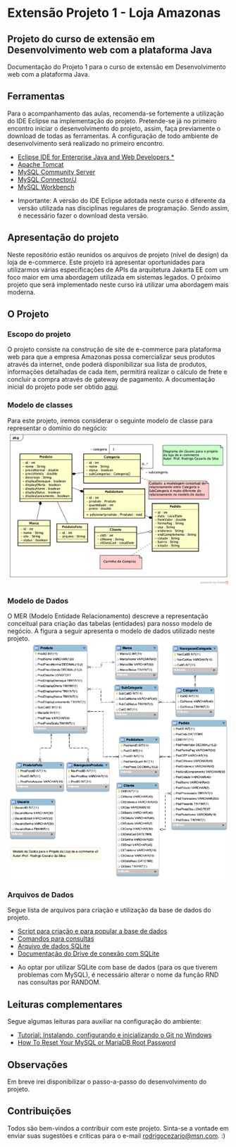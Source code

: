 # Extensão Projeto 1 - Loja Amazonas

## Projeto do curso de extensão em Desenvolvimento web com a plataforma Java
Documentação do Projeto 1 para o curso de extensão em Desenvolvimento web com a plataforma Java.

## Ferramentas
Para o acompanhamento das aulas, recomenda-se fortemente a utilização do IDE Eclipse na implementação do projeto. Pretende-se já no primeiro encontro iniciar o desenvolvimento do projeto, assim, faça previamente o download de todas as ferramentas. A configuração de todo ambiente de desenvolvimento será realizado no primeiro encontro.

- [Eclipse IDE for Enterprise Java and Web Developers *](https://www.eclipse.org/downloads/packages/release/2022-03/r/eclipse-ide-enterprise-java-and-web-developers/)
- [Apache Tomcat](https://dlcdn.apache.org/tomcat/tomcat-10/v10.0.20/bin/apache-tomcat-10.0.20.zip)
- [MySQL Community Server](https://dev.mysql.com/downloads/file/?id=510039)
- [MySQL Connector/J](https://dev.mysql.com/downloads/file/?id=509728)
- [MySQL Workbench](https://dev.mysql.com/downloads/file/?id=509428)

* Importante: A versão do IDE Eclipse adotada neste curso é diferente da versão utilizada nas disciplinas regulares de programação. Sendo assim, é necessário fazer o download desta versão.

## Apresentação do projeto
Neste repositório estão reunidos os arquivos de projeto (nível de design) da loja de e-commerce. Este projeto irá apresentar oportunidades para utilizarmos várias especificações de APIs da arquitetura Jakarta EE com um foco maior em uma abordagem utilizada em sistemas legados. O próximo projeto que será implementado neste curso irá utilizar uma abordagem mais moderna.

## O Projeto
### Escopo do projeto
O projeto consiste na construção de site de e-commerce para plataforma web para que a empresa Amazonas possa comercializar seus produtos através da internet, onde poderá disponibilizar sua lista de produtos, informações detalhadas de cada item, permitirá realizar o cálculo de frete e concluir a compra através de gateway de pagamento. A documentação inicial do projeto pode ser obtido [aqui](arquivos/Projeto.pdf).

### Modelo de classes
Para este projeto, iremos considerar o seguinte modelo de classe para representar o domínio do negócio:
![Modelo de classes do projeto](arquivos/modelo_classes.png?raw=true "Modelo de classes do projeto")

### Modelo de Dados
O MER (Modelo Entidade Relacionamento) descreve a representação conceitual para criação das tabelas (entidades) para nosso modelo de negócio. A figura a seguir apresenta o modelo de dados utilizado neste projeto.
![Modelo Entidade Relacionamento](arquivos/mer.png?raw=true "Modelo Entidade Relacionamento")

### Arquivos de Dados
Segue lista de arquivos para criação e utilização da base de dados do projeto. 
- [Script para criação e para popular a base de dados](arquivos/lojav2.sql)
- [Comandos para consultas](arquivos/Consultas.rtf)
- [Arquivo de dados SQLite](https://www.dropbox.com/s/85jtjcjwes9skhv/lojadbv2.db?dl=0)
- [Documentação do Drive de conexão com SQLite](https://github.com/xerial/sqlite-jdbc)

* Ao optar por utilizar SQLite com base de dados (para os que tiverem problemas com MySQL), é necessário alterar o nome da função RND nas consultas por RANDOM. 

## Leituras complementares
Segue algumas leituras para auxiliar na configuração do ambiente:
- [Tutorial: Instalando, configurando e inicializando o Git no Windows](https://dev.to/womakerscode/tutorial-instalando-configurando-e-inicializando-o-git-no-windows-57cj)
- [How To Reset Your MySQL or MariaDB Root Password](https://www.digitalocean.com/community/tutorials/how-to-reset-your-mysql-or-mariadb-root-password)


## Observações
Em breve irei disponibilizar o passo-a-passo do desenvolvimento do projeto.

## Contribuições
Todos são bem-vindos a contribuir com este projeto. Sinta-se a vontade em enviar suas sugestões e críticas para o e-mail [rodrigocezario@msn.com](rodrigocezario@msn.com). :)
